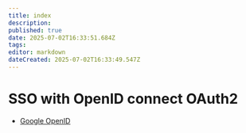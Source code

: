 ```yaml
---
title: index
description: 
published: true
date: 2025-07-02T16:33:51.684Z
tags: 
editor: markdown
dateCreated: 2025-07-02T16:33:49.547Z
---
```


# SSO with OpenID connect OAuth2

- [Google OpenID](google-openid.md)
